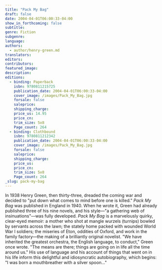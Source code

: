 ```yaml
---
title: "Pack My Bag"
draft: false
date: 2004-04-01T06:00:33-04:00
show_in_forthcoming: false
subtitle:
genre: Fiction
subgenre:
language:
authors:
  - author/henry-green.md
translators:
editors:
contributors:
featured_image:
description:
editions:
  - binding: Paperback
    isbn: 9780811215725
    publication_date: 2004-04-01T06:00:33-04:00
    cover_image: /images/Pack_My_Bag.jpg
    forsale: false
    saleprice:
    shipping_charge:
    price_us: 14.95
    price_cn:
    trim_size: 5x8
    Page_count: 264
  - binding: Clothbound
    isbn: 9780811212342
    publication_date: 2004-04-01T06:00:33-04:00
    cover_image: /images/Pack_My_Bag.jpg
    forsale: false
    saleprice:
    shipping_charge:
    price_us:
    price_cn:
    trim_size: 5x8
    Page_count: 264
_slug: pack-my-bag
---
```


In 1938 Henry Green, then thirty-three, dreaded the coming war and decided to "put down what comes to mind before one is killed." _Pack My Bag_ was published in England in 1940. When he wrote it, Green had already published three of his nine novels, and his style––"a gathering web of insinuations"––was fully developed. _Pack My Bag_ is a marvelously quirky, clear-eyed memoir: a mother who shot at mangle wurzels (turnips) bowled by servants across the lawn; the stately home packed with wounded World War I soldiers; the miseries of Eton, oddities of Oxford, and work in the family factory––the making of a brilliantly original novelist. "We have inherited the greatest orchestra, the English language, to conduct," Green once wrote. "The means are there; things are going on in life all the time around us." His use of language and his account of things that went on in his life inform this delightful and idiosyncratic autobiography, which begins: "I was born a mouthbreather with a silver spoon..."

